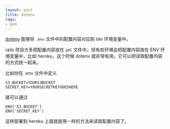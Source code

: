 ```yaml
---
layout: post
title: dotenv
tags:
- gem
---
```


[dotenv][1] 能够将 `.env` 文件中的配置内容对应到 `ENV` 环境变量中。

rails 项目大多把配置内容放在 `yml` 文件中，但有些环境会把配置内容放在
ENV 环境变量中，比如 heroku，这个时候 dotenv
就非常有用，它可以把读取配置内容的方式统一起来。

比如你在 .env 文件中定义

```
S3_BUCKET=YOURS3BUCKET
SECRET_KEY=YOURSECRETKEYGOESHERE
```

就可以通过

```
ENV['S3_BUCKET']
ENV['SECRET_KEY']
```

这样部署到 heroku 上面就是用一样的方法来读取配置内容了。

[1]: https://github.com/bkeepers/dotenv
